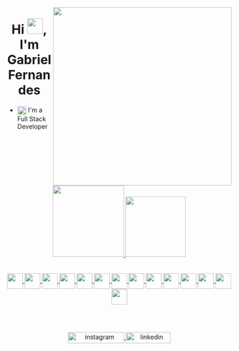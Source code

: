 <br><br>

<img align="right" height="400px" src="https://i.imgur.com/iBkDXbT.png"/>

<h1 align="center">Hi <img width="35px" src="https://image.emojipng.com/109/13791109.png">, I'm Gabriel Fernandes</h1>

- <img align="center" src="https://emojipedia-us.s3.amazonaws.com/source/skype/289/man-technologist_1f468-200d-1f4bb.png" width="20px"> I'm a Full Stack Developer
<br><br>

<div align="center">
  <a href="https://github.com/gaabezk">
  <img height="160px" src="https://github-readme-stats.vercel.app/api?username=gaabezk&show_icons=true&theme=midnight-purple&include_all_commits=true&count_private=true"/>
  <img height="135px" src="https://github-readme-stats.vercel.app/api/top-langs/?username=gaabezk&layout=compact&langs_count=7&theme=midnight-purple"/>
</div>
<br><br>
<div align="center">
  
  <img align="center" width="35" src="https://cdn.jsdelivr.net/gh/devicons/devicon/icons/java/java-original.svg" />
  <img align="center" width="35" src="https://cdn.jsdelivr.net/gh/devicons/devicon/icons/csharp/csharp-original.svg" />
  <img align="center" width="35" src="https://cdn.jsdelivr.net/gh/devicons/devicon/icons/spring/spring-original.svg" />
  <img align="center" width="35" src="https://cdn.jsdelivr.net/gh/devicons/devicon/icons/dotnetcore/dotnetcore-original.svg" />
  <img align="center" width="35" src="https://cdn.jsdelivr.net/gh/devicons/devicon/icons/photoshop/photoshop-line.svg" />
  <img align="center" width="35" src="https://cdn.jsdelivr.net/gh/devicons/devicon/icons/git/git-original.svg" />
  <img align="center" width="35" src="https://cdn.jsdelivr.net/gh/devicons/devicon/icons/html5/html5-original.svg" />
  <img align="center" width="35" src="https://cdn.jsdelivr.net/gh/devicons/devicon/icons/css3/css3-original.svg" />
  <img align="center" width="35" src="https://cdn.jsdelivr.net/gh/devicons/devicon/icons/javascript/javascript-plain.svg" />
  <img align="center" width="35" src="https://cdn.jsdelivr.net/gh/devicons/devicon/icons/typescript/typescript-original.svg" />
  <img align="center" width="35" src="https://cdn.jsdelivr.net/gh/devicons/devicon/icons/nodejs/nodejs-original.svg" />
  <img align="center" width="35" src="https://cdn.jsdelivr.net/gh/devicons/devicon/icons/react/react-original.svg" />
  <img align="center" width="35" src="https://cdn.jsdelivr.net/gh/devicons/devicon/icons/postgresql/postgresql-original.svg" />
  <img align="center" width="35" src="https://cdn.jsdelivr.net/gh/devicons/devicon/icons/intellij/intellij-original.svg" />
      
</div>
  
  
<br><br>

<p align="center">
 <a href="https://instagram.com/gabrielfern__/" target="_blank">
 <img align="center" height="25" width="126" src="https://img.shields.io/badge/-gabrielfern__-05122A?style=flat&logo=instagram" alt="instagram"/>
</a>
<a href="https://www.linkedin.com/in/gabezk/" target="_blank">
  <img align="center" height="25" width="100" src="https://img.shields.io/badge/-gabezk-05122A?style=flat&logo=linkedin" alt="linkedin"/>
</a>

